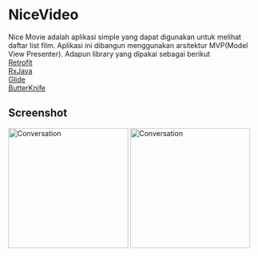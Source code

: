 # NiceVideo
Nice Movie adalah aplikasi simple yang dapat digunakan untuk melihat daftar list film. Aplikasi ini dibangun menggunakan arsitektur MVP(Model View Presenter).
Adapun library yang dipakai sebagai berikut<br />
[Retrofit](https://github.com/square/retrofit)<br />
[RxJava](https://github.com/ReactiveX/RxJava)<br />
[Glide](https://github.com/bumptech/glide)<br />
[ButterKnife](https://github.com/JakeWharton/butterknife)<br />

## Screenshot

<img src="https://user-images.githubusercontent.com/56247115/116190891-9ba0d680-a755-11eb-829d-f14a1af63f5f.jpg" alt="Conversation" width="240"/>
<img src="https://user-images.githubusercontent.com/56247115/116190846-8c218d80-a755-11eb-85cc-275dcdc7bd6f.jpg" alt="Conversation" width="240"/>
